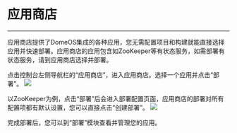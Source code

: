 # 应用商店
---
应用商店提供了DomeOS集成的各种应用，您无需配置项目和构建就能直接选择应用并快速部署。应用商店的应用包含如ZooKeeper等有状态服务，如需部署有状态服务，请到应用商店选择并部署。

点击控制台左侧导航栏的“应用商店”，进入应用商店。选择一个应用并点击“部署”。
![](http://881471b33d4f9.cdn.sohucs.com/q_mini/newproject65.jpg)

以ZooKeeper为例，点击“部署”后会进入部署配置页面，应用商店的部署对所有配置项都有默认设置，您可以直接点击“创建部署”。
![](http://881471b33d4f9.cdn.sohucs.com/q_mini/newproject66.jpg)

完成部署后，您可以到“部署”模块查看并管理您的应用。
